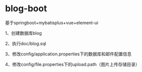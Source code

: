 # blog-boot
基于springboot+mybatisplus+vue+element-ui

1、创建数据库blog

2、执行doc/blog.sql

3、修改config/application.properties下的数据库和邮件配置信息

4、修改config/file.properties下的upload.path（图片上传存储目录）
